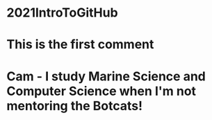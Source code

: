 # 2021IntroToGitHub
# This is the first comment
# Cam - I study Marine Science and Computer Science when I'm not mentoring the Botcats!